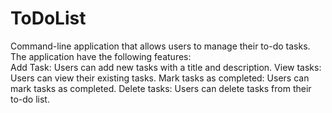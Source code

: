 # ToDoList
Command-line application that allows users to manage their to-do tasks.
The application have the following features:  
Add Task: Users can add new tasks with a title and description.
View tasks: Users can view their existing tasks. 
Mark tasks as completed: Users can mark tasks as completed. 
Delete tasks: Users can delete tasks from their to-do list.
